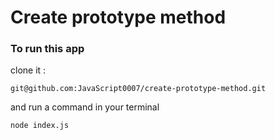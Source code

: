 # Create prototype method

### To run this app
clone it :
```
git@github.com:JavaScript0007/create-prototype-method.git
```

and run a command in your terminal
```
node index.js
```
